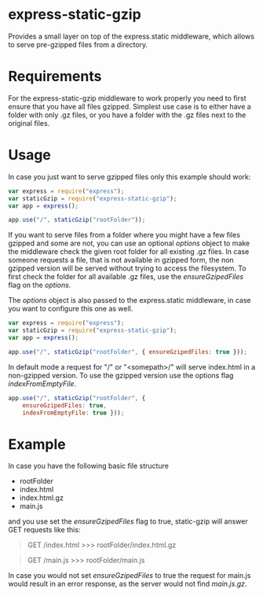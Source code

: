 # express-static-gzip
Provides a small layer on top of the express.static middleware, which allows to serve pre-gzipped files from a directory.

# Requirements
For the express-static-gzip middleware to work properly you need to first ensure that you have all files gzipped. 
Simplest use case is to either have a folder with only .gz files, or you have a folder with the .gz files next to the original files.

# Usage
In case you just want to serve gzipped files only this example should work:

```javascript
var express = require("express");
var staticGzip = require("express-static-gzip");
var app = express();

app.use("/", staticGzip("rootFolder"));
```

If you want to serve files from a folder where you might have a few files gzipped and some are not, you can use an optional *options* object to make the middleware check the given root folder for all existing .gz files. In case someone requests a file, that is not available in gzipped form, the non gzipped version will be served without trying to access the filesystem. To first check the folder for all available .gz files, use the *ensureGzipedFiles* flag on the *options*.

The *options* object is also passed to the express.static middleware, in case you want to configure this one as well.

```javascript
var express = require("express");
var staticGzip = require("express-static-gzip");
var app = express();

app.use("/", staticGzip("rootFolder", { ensureGzipedFiles: true }));
```

In default mode a request for "/" or "\<somepath\>/" will serve index.html in a non-gzipped version. To use the gzipped version use the options flag *indexFromEmptyFile*.

```javascript
app.use("/", staticGzip("rootFolder", { 
    ensureGzipedFiles: true,
    indexFromEmptyFile: true }));
```

# Example
In case you have the following basic file structure

* rootFolder
 * index.html
 * index.html.gz
 * main.js

and you use set the *ensureGzipedFiles* flag to true, static-gzip will answer GET requests like this:

> GET /index.html >>> rootFolder/index.html.gz

> GET /main.js >>> rootFolder/main.js

In case you would not set *ensureGzipedFiles* to true the request for main.js would result in an error response, as the server would not find *main.js.gz*.
